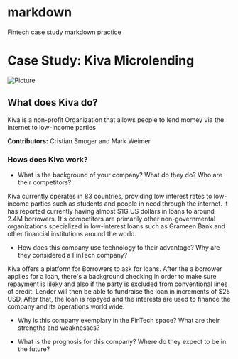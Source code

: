 # markdown
Fintech case study markdown practice

# Case Study: Kiva Microlending #
![Picture](https://smallbiztrends.com/wp-content/uploads/2017/05/kiva-numbers.png)

## What does Kiva do? ##

Kiva is a non-profit Organization that allows people to lend momey via the internet to low-income parties 

**Contributors:** Cristian Smoger and Mark Weimer

### Hows does Kiva work? ###

* What is the background of your company? What do they do? Who are their competitors?

Kiva currently operates in 83 countries, providing low interest rates to low-income parties such as students and people in need through the internet. It has reported currently having almost $1G US dollars in loans to around 2.4M borrowers. It's competitors are primarily other non-governmental organizations specialized in low-interest loans such as Grameen Bank and other financial institutions around the world.

* How does this company use technology to their advantage? Why are they considered a FinTech company?

Kiva offers a platform for Borrowers to ask for loans. After the a borrower applies for a loan, there's a background checking in order to make sure repayment is lileky and also if the party is excluded from conventional lines of credit. Lender will then be able to fundraise the loan in increments of $25 USD. After that, the loan is repayed and the interests are used to finance the company and its operations world wide.

* Why is this company exemplary in the FinTech space? What are their strengths and weaknesses?

* What is the prognosis for this company? Where do they expect to be in the future?









